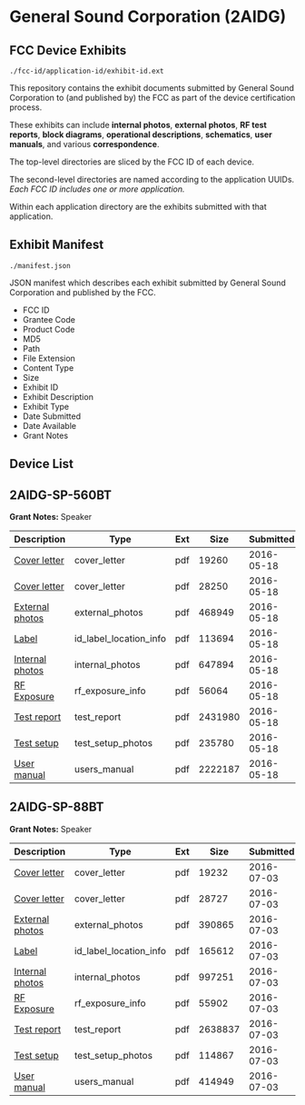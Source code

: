 # General Sound Corporation (2AIDG)
## FCC Device Exhibits

```
./fcc-id/application-id/exhibit-id.ext
```

This repository contains the exhibit documents submitted by General Sound Corporation to (and published by) the FCC as part of the device certification process.

These exhibits can include **internal photos**, **external photos**, **RF test reports**, **block diagrams**, **operational descriptions**, **schematics**, **user manuals**, and various **correspondence**.

The top-level directories are sliced by the FCC ID of each device.

The second-level directories are named according to the application UUIDs. *Each FCC ID includes one or more application.*

Within each application directory are the exhibits submitted with that application. 

## Exhibit Manifest

```
./manifest.json
```

JSON manifest which describes each exhibit submitted by General Sound Corporation and published by the FCC.

- FCC ID
- Grantee Code
- Product Code
- MD5
- Path
- File Extension
- Content Type
- Size
- Exhibit ID
- Exhibit Description
- Exhibit Type
- Date Submitted
- Date Available
- Grant Notes

## Device List
## 2AIDG-SP-560BT
**Grant Notes:** Speaker

| Description | Type | Ext | Size | Submitted | Available |
| ----------- | ---- | --- | ---- | --------- | --------- |
| [Cover letter](2AIDG-SP-560BT/2054bceae34c81e383a5f42d5f1ebb44/2995276.pdf) | cover_letter | pdf | 19260 | 2016-05-18 | 2016-05-18 |
| [Cover letter](2AIDG-SP-560BT/2054bceae34c81e383a5f42d5f1ebb44/2995277.pdf) | cover_letter | pdf | 28250 | 2016-05-18 | 2016-05-18 |
| [External photos](2AIDG-SP-560BT/2054bceae34c81e383a5f42d5f1ebb44/2995278.pdf) | external_photos | pdf | 468949 | 2016-05-18 | 2016-05-18 |
| [Label](2AIDG-SP-560BT/2054bceae34c81e383a5f42d5f1ebb44/2995279.pdf) | id_label_location_info | pdf | 113694 | 2016-05-18 | 2016-05-18 |
| [Internal photos](2AIDG-SP-560BT/2054bceae34c81e383a5f42d5f1ebb44/2995280.pdf) | internal_photos | pdf | 647894 | 2016-05-18 | 2016-05-18 |
| [RF Exposure](2AIDG-SP-560BT/2054bceae34c81e383a5f42d5f1ebb44/2995282.pdf) | rf_exposure_info | pdf | 56064 | 2016-05-18 | 2016-05-18 |
| [Test report](2AIDG-SP-560BT/2054bceae34c81e383a5f42d5f1ebb44/2995284.pdf) | test_report | pdf | 2431980 | 2016-05-18 | 2016-05-18 |
| [Test setup](2AIDG-SP-560BT/2054bceae34c81e383a5f42d5f1ebb44/2995285.pdf) | test_setup_photos | pdf | 235780 | 2016-05-18 | 2016-05-18 |
| [User manual](2AIDG-SP-560BT/2054bceae34c81e383a5f42d5f1ebb44/2995286.pdf) | users_manual | pdf | 2222187 | 2016-05-18 | 2016-05-18 |
## 2AIDG-SP-88BT
**Grant Notes:** Speaker

| Description | Type | Ext | Size | Submitted | Available |
| ----------- | ---- | --- | ---- | --------- | --------- |
| [Cover letter](2AIDG-SP-88BT/e2b03a345cc48cec7328b04bbfb0f766/3049133.pdf) | cover_letter | pdf | 19232 | 2016-07-03 | 2016-07-03 |
| [Cover letter](2AIDG-SP-88BT/e2b03a345cc48cec7328b04bbfb0f766/3049134.pdf) | cover_letter | pdf | 28727 | 2016-07-03 | 2016-07-03 |
| [External photos](2AIDG-SP-88BT/e2b03a345cc48cec7328b04bbfb0f766/2954872.pdf) | external_photos | pdf | 390865 | 2016-07-03 | 2016-07-03 |
| [Label](2AIDG-SP-88BT/e2b03a345cc48cec7328b04bbfb0f766/3049136.pdf) | id_label_location_info | pdf | 165612 | 2016-07-03 | 2016-07-03 |
| [Internal photos](2AIDG-SP-88BT/e2b03a345cc48cec7328b04bbfb0f766/2954874.pdf) | internal_photos | pdf | 997251 | 2016-07-03 | 2016-07-03 |
| [RF Exposure](2AIDG-SP-88BT/e2b03a345cc48cec7328b04bbfb0f766/3049139.pdf) | rf_exposure_info | pdf | 55902 | 2016-07-03 | 2016-07-03 |
| [Test report](2AIDG-SP-88BT/e2b03a345cc48cec7328b04bbfb0f766/3049141.pdf) | test_report | pdf | 2638837 | 2016-07-03 | 2016-07-03 |
| [Test setup](2AIDG-SP-88BT/e2b03a345cc48cec7328b04bbfb0f766/3049142.pdf) | test_setup_photos | pdf | 114867 | 2016-07-03 | 2016-07-03 |
| [User manual](2AIDG-SP-88BT/e2b03a345cc48cec7328b04bbfb0f766/3049143.pdf) | users_manual | pdf | 414949 | 2016-07-03 | 2016-07-03 |
